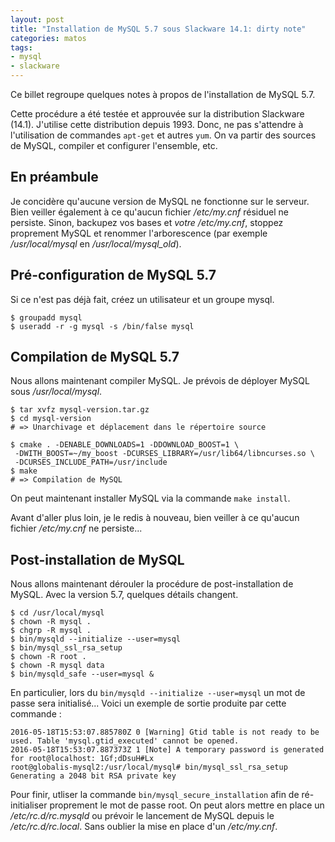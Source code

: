 ```yaml
---
layout: post
title: "Installation de MySQL 5.7 sous Slackware 14.1: dirty note"
categories: matos
tags:
- mysql
- slackware
---
```

Ce billet regroupe quelques notes à propos de l'installation de MySQL 5.7.

Cette procédure a été testée et approuvée sur la distribution Slackware (14.1). J'utilise cette distribution depuis 1993. Donc, ne pas s'attendre à l'utilisation de commandes `apt-get` et autres `yum`. On va partir des sources de MySQL, compiler et configurer l'ensemble, etc. 


## En préambule

Je concidère qu'aucune version de MySQL ne fonctionne sur le serveur. Bien veiller également à ce qu'aucun fichier */etc/my.cnf* résiduel ne persiste. Sinon, backupez vos bases et *votre /etc/my.cnf*, stoppez proprement MySQL et renommer l'arborescence (par exemple */usr/local/mysql* en */usr/local/mysql_old*).

## Pré-configuration de MySQL 5.7

Si ce n'est pas déjà fait, créez un utilisateur et un groupe mysql.

```
$ groupadd mysql
$ useradd -r -g mysql -s /bin/false mysql
```

## Compilation de MySQL 5.7

Nous allons maintenant compiler MySQL. Je prévois de déployer MySQL sous */usr/local/mysql*. 

```
$ tar xvfz mysql-version.tar.gz
$ cd mysql-version
# => Unarchivage et déplacement dans le répertoire source

$ cmake . -DENABLE_DOWNLOADS=1 -DDOWNLOAD_BOOST=1 \
 -DWITH_BOOST=~/my_boost -DCURSES_LIBRARY=/usr/lib64/libncurses.so \
 -DCURSES_INCLUDE_PATH=/usr/include
$ make
# => Compilation de MySQL
```

On peut maintenant installer MySQL via la commande `make install`.

Avant d'aller plus loin, je le redis à nouveau, bien veiller à ce qu'aucun fichier */etc/my.cnf* ne persiste...

## Post-installation de MySQL

Nous allons maintenant dérouler la procédure de post-installation de MySQL. Avec la version 5.7, quelques détails changent.

```
$ cd /usr/local/mysql
$ chown -R mysql .
$ chgrp -R mysql .
$ bin/mysqld --initialize --user=mysql
$ bin/mysql_ssl_rsa_setup
$ chown -R root .
$ chown -R mysql data
$ bin/mysqld_safe --user=mysql &
```

En particulier, lors du `bin/mysqld --initialize --user=mysql` un mot de passe sera initialisé... Voici un exemple de sortie produite par cette commande :

```
2016-05-18T15:53:07.885780Z 0 [Warning] Gtid table is not ready to be used. Table 'mysql.gtid_executed' cannot be opened.
2016-05-18T15:53:07.887373Z 1 [Note] A temporary password is generated for root@localhost: 1Gf;dDsuH#Lx
root@globalis-mysql2:/usr/local/mysql# bin/mysql_ssl_rsa_setup
Generating a 2048 bit RSA private key
```

Pour finir, utliser la commande `bin/mysql_secure_installation` afin de ré-initialiser proprement le mot de passe root. On peut alors mettre en place un */etc/rc.d/rc.mysqld* ou prévoir le lancement de MySQL depuis le */etc/rc.d/rc.local*. Sans oublier la mise en place d'un */etc/my.cnf*.



